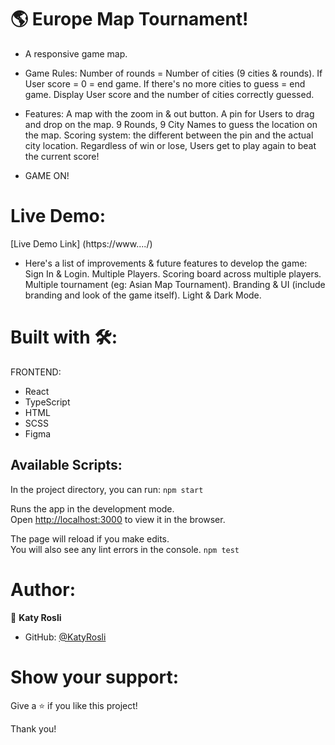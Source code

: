 # 🌎 Europe Map Tournament!

- A responsive game map.

- Game Rules: 
Number of rounds = Number of cities (9 cities & rounds).
If User score = 0 = end game.
If there's no more cities to guess = end game.
Display User score and the number of cities correctly guessed. 

- Features: 
A map with the zoom in & out button.
A pin for Users to drag and drop on the map.
9 Rounds, 9 City Names to guess the location on the map.
Scoring system: the different between the pin and the actual city location.
Regardless of win or lose, Users get to play again to beat the current score!

- GAME ON!

# Live Demo:
[Live Demo Link] (https://www..../)

- Here's a list of improvements & future features to develop the game:
Sign In & Login.
Multiple Players.
Scoring board across multiple players.
Multiple tournament (eg: Asian Map Tournament).
Branding & UI (include branding and look of the game itself).
Light & Dark Mode.

# Built with 🛠️:
FRONTEND:
- React
- TypeScript
- HTML
- SCSS
- Figma

## Available Scripts:
In the project directory, you can run:
`npm start`

Runs the app in the development mode.\
Open [http://localhost:3000](http://localhost:3000) to view it in the browser.

The page will reload if you make edits.\
You will also see any lint errors in the console.
`npm test`

# Author:
👩 **Katy Rosli**
- GitHub: [@KatyRosli](https://github.com/KatyRosli)

# Show your support:
Give a ⭐️ if you like this project!

Thank you!
